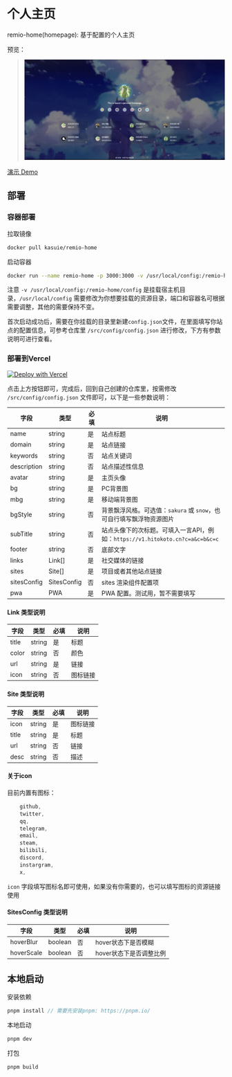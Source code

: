 <!--
 * @Author: kasuie
 * @Date: 2024-05-20 19:31:13
 * @LastEditors: kasuie
 * @LastEditTime: 2024-05-27 10:28:35
 * @Description:
-->

# 个人主页

remio-home(homepage): 基于配置的个人主页

预览：

> ![prve](./images/prev.png)

[演示 Demo](https://remio-home.vercel.app)

## 部署

### 容器部署

拉取镜像

```sh
docker pull kasuie/remio-home
```

启动容器

```sh
docker run --name remio-home -p 3000:3000 -v /usr/local/config:/remio-home/config -d kasuie/remio-home:latest
```

注意 `-v /usr/local/config:/remio-home/config` 是挂载宿主机目录，`/usr/local/config` 需要修改为你想要挂载的资源目录，端口和容器名可根据需要调整，其他的需要保持不变。

首次启动成功后，需要在你挂载的目录里新建`config.json`文件，在里面填写你站点的配置信息，可参考仓库里 `/src/config/config.json` 进行修改，下方有参数说明可进行查看。

### 部署到Vercel

[![Deploy with Vercel](https://vercel.com/button)](https://vercel.com/new/clone?repository-url=https://github.com/kasuie/remio-home&project-name=remio-home&repository-name=remio-home)

点击上方按钮即可，完成后，回到自己创建的仓库里，按需修改 `/src/config/config.json` 文件即可，以下是一些参数说明：

| 字段        | 类型      | 必填 | 说明                                                                             |
| ----------- | --------- | ---- | --------------------------------------------------------------------------------|
| name        | string    | 是   | 站点标题                                                                         |
| domain      | string    | 是   | 站点链接                                                                         |
| keywords    | string    | 否   | 站点关键词                                                                       |
| description | string    | 否   | 站点描述性信息                                                                    |
| avatar      | string    | 是   | 主页头像                                                                         |
| bg          | string    | 是   | PC背景图                                                                         |
| mbg         | string    | 是   | 移动端背景图                                                                      |
| bgStyle     | string    | 否   | 背景飘浮风格。可选值：`sakura` 或 `snow`，也可自行填写飘浮物资源图片                 |
| subTitle    | string    | 否   | 站点头像下的次标题。可填入一言API，例如：`https://v1.hitokoto.cn?c=a&c=b&c=c`     |
| footer      | string    | 否   | 底部文字                                                                         |
| links       | Link[]    | 是   | 社交媒体的链接                                                                    |
| sites       | Site[]    | 是   | 项目或者其他站点链接                                                              |
| sitesConfig | SitesConfig | 否   | sites 渲染组件配置项                                                           |
| pwa         | PWA       | 是   | PWA 配置。测试用，暂不需要填写                                                     |

#### Link 类型说明

| 字段  | 类型   | 必填 | 说明   |
| ----- | ------ | ---- | ------ |
| title | string | 是   | 标题   |
| color | string | 否   | 颜色   |
| url   | string | 是   | 链接   |
| icon  | string | 否   | 图标链接 |

#### Site 类型说明

| 字段  | 类型   | 必填 | 说明   |
| ----- | ------ | ---- | ------ |
| icon  | string | 是   | 图标链接 |
| title | string | 是   | 标题   |
| url   | string | 否   | 链接   |
| desc  | string | 否   | 描述   |

#### 关于icon

目前内置有图标：

```js
    github,
    twitter,
    qq,
    telegram,
    email,
    steam,
    bilibili,
    discord,
    instargram,
    x,
```

`icon` 字段填写图标名即可使用，如果没有你需要的，也可以填写图标的资源链接使用

#### SitesConfig 类型说明

| 字段  | 类型   | 必填 | 说明   |
| ----- | ------ | ---- | ------ |
| hoverBlur | boolean | 否   | hover状态下是否模糊   |
| hoverScale | boolean | 否   | hover状态下是否调整比例   |


## 本地启动

安装依赖

```js
pnpm install // 需要先安装pnpm: https://pnpm.io/
```

本地启动

```js
pnpm dev
```

打包

```js
pnpm build
```
